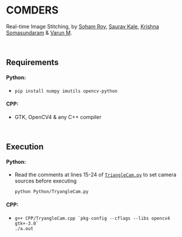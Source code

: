 # COMDERS
Real-time Image Stitching, by [Soham Roy](https://github.com/sohamroy19), [Saurav Kale](https://github.com/siriusBl4ck), [Krishna Somasundaram](https://github.com/krishna122356) & [Varun M](https://github.com/I-am-VarunM).

<br>

## Requirements

#### Python:
- `pip install numpy imutils opencv-python`

#### CPP:
- GTK, OpenCV4 & any C++ compiler

<br>

## Execution

#### Python:
- Read the comments at lines 15-24 of [`TriangleCam.py`](Python/TryangleCam.py) to set camera sources before executing
  ```
  python Python/TryangleCam.py
  ```

#### CPP:
- ```
  g++ CPP/TryangleCam.cpp `pkg-config --cflags --libs opencv4 gtk+-3.0`
  ./a.out 
  ```
